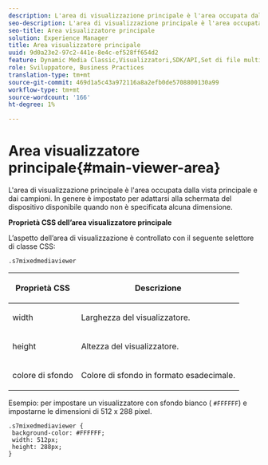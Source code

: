 ```yaml
---
description: L'area di visualizzazione principale è l'area occupata dalla vista principale e dai campioni. In genere è impostato per adattarsi alla schermata del dispositivo disponibile quando non è specificata alcuna dimensione.
seo-description: L'area di visualizzazione principale è l'area occupata dalla vista principale e dai campioni. In genere è impostato per adattarsi alla schermata del dispositivo disponibile quando non è specificata alcuna dimensione.
seo-title: Area visualizzatore principale
solution: Experience Manager
title: Area visualizzatore principale
uuid: 9d0a23e2-97c2-441e-8e4c-ef528ff654d2
feature: Dynamic Media Classic,Visualizzatori,SDK/API,Set di file multimediali diversi
role: Sviluppatore, Business Practices
translation-type: tm+mt
source-git-commit: 469d1a5c43a972116a8a2efb0de5708800130a99
workflow-type: tm+mt
source-wordcount: '166'
ht-degree: 1%

---
```



# Area visualizzatore principale{#main-viewer-area}

L&#39;area di visualizzazione principale è l&#39;area occupata dalla vista principale e dai campioni. In genere è impostato per adattarsi alla schermata del dispositivo disponibile quando non è specificata alcuna dimensione.

<!--<a id="section_061E550C1C1D4DB2BD663A898895B38C"></a>-->

**Proprietà CSS dell’area visualizzatore principale**

L’aspetto dell’area di visualizzazione è controllato con il seguente selettore di classe CSS:

```
.s7mixedmediaviewer 
```

<table id="table_94EE3F5BBE4547C0B4943471CEE7EDE4"> 
 <thead> 
  <tr> 
   <th colname="col1" class="entry"> <p> Proprietà CSS </p> </th> 
   <th colname="col2" class="entry"> <p>Descrizione </p> </th> 
  </tr> 
 </thead>
 <tbody> 
  <tr> 
   <td colname="col1"> <p> <span class="codeph"> width </span> </p> </td> 
   <td colname="col2"> <p>Larghezza del visualizzatore. </p> </td> 
  </tr> 
  <tr> 
   <td colname="col1"> <p> <span class="codeph"> height </span> </p> </td> 
   <td colname="col2"> <p>Altezza del visualizzatore. </p> </td> 
  </tr> 
  <tr> 
   <td colname="col1"> <p> <span class="codeph"> colore di sfondo  </span> </p> </td> 
   <td colname="col2"> <p> Colore di sfondo in formato esadecimale. </p> </td> 
  </tr> 
 </tbody> 
</table>

Esempio: per impostare un visualizzatore con sfondo bianco ( `#FFFFFF`) e impostarne le dimensioni di 512 x 288 pixel.

```
.s7mixedmediaviewer { 
 background-color: #FFFFFF; 
 width: 512px; 
 height: 288px;  
}
```

